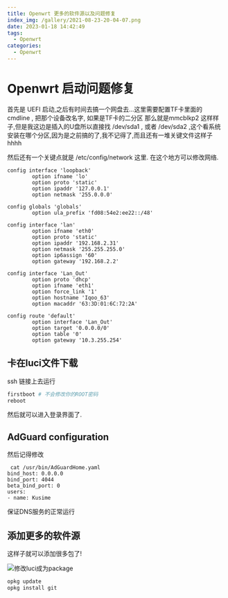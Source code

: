 ```yaml
---
title: Openwrt 更多的软件源以及问题修复
index_img: /gallery/2021-08-23-20-04-07.png
date: 2023-01-18 14:42:49
tags:
  - Openwrt
categories:
  - Openwrt
---
```


#  Openwrt 启动问题修复

首先是 UEFI 启动,之后有时间去搞一个网盘去...这里需要配置TF卡里面的 cmdline , 把那个设备改名字, 如果是TF卡的二分区 那么就是mmcblkp2 这样样子,但是我这边是插入的U盘所以直接找 /dev/sda1 , 或者 /dev/sda2 ,这个看系统安装在哪个分区,因为是之前搞的了,我不记得了,而且还有一堆关键文件这样子hhhh

然后还有一个关键点就是 /etc/config/network 这里. 在这个地方可以修改网络.

```vim
config interface 'loopback'
        option ifname 'lo'
        option proto 'static'
        option ipaddr '127.0.0.1'
        option netmask '255.0.0.0'

config globals 'globals'
        option ula_prefix 'fd08:54e2:ee22::/48'

config interface 'lan'
        option ifname 'eth0'
        option proto 'static'
        option ipaddr '192.168.2.31'
        option netmask '255.255.255.0'
        option ip6assign '60'
        option gateway '192.168.2.2'

config interface 'Lan_Out'
        option proto 'dhcp'
        option ifname 'eth1'
        option force_link '1'
        option hostname 'Iqoo_63'
        option macaddr '63:3D:01:6C:72:2A'

config route 'default'
        option interface 'Lan_Out'
        option target '0.0.0.0/0'
        option table '0'
        option gateway '10.3.255.254'
```


## 卡在luci文件下载

ssh 链接上去运行
```bash
firstboot # 不会修改你的ROOT密码
reboot
```
然后就可以进入登录界面了.


## AdGuard configuration

然后记得修改

```vim
 cat /usr/bin/AdGuardHome.yaml
bind_host: 0.0.0.0
bind_port: 4044
beta_bind_port: 0
users:
- name: Kusime
```

保证DNS服务的正常运行


## 添加更多的软件源

这样子就可以添加很多包了!

![修改luci成为package](/gallery/2023-01-18-14-50-44.png)


```bash
opkg update
opkg install git 
```